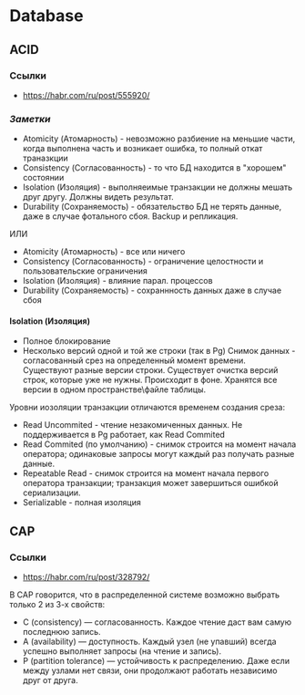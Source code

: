 # Database

## ACID
### Ссылки
- https://habr.com/ru/post/555920/

### <i> Заметки </i>
- Atomicity (Атомарность) - невозможно разбиение на меньшие части, когда выполнена часть и возникает ошибка, то полный откат траназкции
- Consistency (Согласованность) - то что БД находится в "хорошем" состоянии
- Isolation (Изоляция) - выполняеимые транзакции не должны мешать друг другу. Должны видеть результат.
- Durability (Сохраняемость) - обязательство БД не терять данные, даже в случае фотального сбоя. Backup и репликация.

ИЛИ
- Atomicity (Атомарность) - все или ничего
- Consistency (Согласованность) - ограничение целостности и пользовательские ограничения
- Isolation (Изоляция) - влияние парал. процессов
- Durability (Сохраняемость) - сохраннность данных даже в случае сбоя

#### Isolation (Изоляция)
- Полное блокирование
- Несколько версий одной и той же строки (так в Pg)
Снимок данных - согласованный срез на определенный момент времени. Существуют разные версии строки.
Существует очистка версий строк, которые уже не нужны. Происходит в фоне. Хранятся все версии в одном пространстве\файле таблицы.

Уровни иозоляции транзакции отличаются временем создания среза:
- Read Uncommited - чтение незакомиченных данных. Не поддерживается в Pg работает, как Read Commited
- Read Commited (по умолчанию) - снимок строится на момент начала оператора; одинаковые запросы могут каждый раз получать разные данные.
- Repeatable Read - снимок строится на момент начала первого оператора транзакции; транзакция может завершиться ошибкой сериализации.
- Serializable - полная изоляция


## CAP
### Ссылки
- https://habr.com/ru/post/328792/

В CAP говорится, что в распределенной системе возможно выбрать только 2 из 3-х свойств:
- C (consistency) — согласованность. Каждое чтение даст вам самую последнюю запись.
- A (availability) — доступность. Каждый узел (не упавший) всегда успешно выполняет запросы (на чтение и запись).
- P (partition tolerance) — устойчивость к распределению. Даже если между узлами нет связи, они продолжают работать независимо друг от друга.




